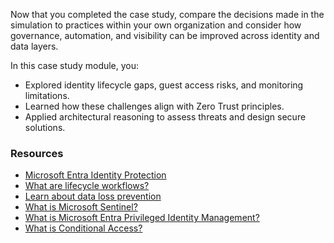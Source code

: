
Now that you completed the case study, compare the decisions made in the simulation to practices within your own organization and consider how governance, automation, and visibility can be improved across identity and data layers.

In this case study module, you:

- Explored identity lifecycle gaps, guest access risks, and monitoring limitations.
- Learned how these challenges align with Zero Trust principles.
- Applied architectural reasoning to assess threats and design secure solutions.

### Resources

- [Microsoft Entra Identity Protection](/entra/id-protection/overview-identity-protection)
- [What are lifecycle workflows?](/entra/id-governance/what-are-lifecycle-workflows)
- [Learn about data loss prevention](/microsoft-365/compliance/dlp-learn-about-dlp)
- [What is Microsoft Sentinel?](/azure/sentinel/overview)
- [What is Microsoft Entra Privileged Identity Management?](/entra/id-governance/privileged-identity-management/pim-configure)
- [What is Conditional Access?](/azure/active-directory/conditional-access/overview)




